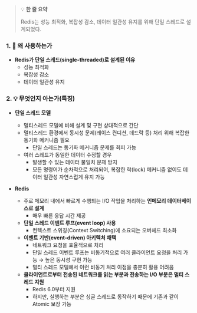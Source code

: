 > 💡 **한 줄 요약**
>
> Redis는 성능 최적화, 복잡성 감소, 데이터 일관성 유지를 위해 단일 스레드로 설계되었다.

### 1. 🤔 왜 사용하는가

- **Redis가 단일 스레드(single-threaded)로 설계된 이유**
  - 성능 최적화
  - 복잡성 감소
  - 데이터 일관성 유지

### 2. 💡 무엇인지 아는가(특징)

- **단일 스레드 모델**

  - 멀티스레드 모델에 비해 설계 및 구현 상대적으로 간단
  - 멀티스레드 환경에서 동시성 문제(레이스 컨디션, 데드락 등) 처리 위해 복잡한 동기화 메커니즘 필요
    - 단일 스레드는 동기화 메커니즘 문제를 회피 가능
  - 여러 스레드가 동일한 데이터 수정할 경우
    - 발생할 수 있는 데이터 불일치 문제 방지
    - 모든 명령어가 순차적으로 처리되어, 복잡한 락(lock) 메커니즘 없이도 데이터 일관성 자연스럽게 유지 가능

- **Redis**
  - 주로 메모리 내에서 빠르게 수행되는 I/O 작업을 처리하는 **인메모리 데이터베이스로 설계**
    - 매우 빠른 응답 시간 제공
  - **단일 스레드 이벤트 루프(event loop) 사용**
    - 컨텍스트 스위칭(Context Switching)에 소요되는 오버헤드 최소화
  - **이벤트 기반(event-driven) 아키텍처 채택**
    - 네트워크 요청을 효율적으로 처리
    - 단일 스레드 이벤트 루프는 비동기적으로 여러 클라이언트 요청을 처리 가능 → 높은 동시성 구현 가능
    - 멀티 스레드 모델에서 이런 비동기 처리 이점을 충분히 활용 어려움
  - **클라이언트로부터 전송된 네트워크를 읽는 부분과 전송하는 I/O 부분은 멀티 스레드 지원**
    - Redis 6.0부터 지원
    - 하지만, 실행하는 부분은 싱글 스레드로 동작하기 때문에 기존과 같이 Atomic 보장 가능
